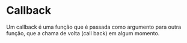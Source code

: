 # Callback

Um callback é uma função que é passada como argumento para outra função, que a chama de volta (call back) em algum momento.